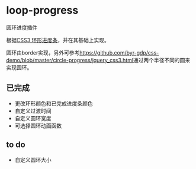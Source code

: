 # loop-progress
圆环进度插件

根据[CSS3 环形进度条](https://idiotwu.me/css3-progress-ring/)，并在其基础上实现。

圆环由border实现，另外可参考<https://github.com/byr-gdp/css-demo/blob/master/circle-progress/jquery_css3.html>通过两个半径不同的圆来实现圆环。

## 已完成

* 更改环形颜色和已完成进度条颜色
* 自定义过渡时间
* 自定义圆环宽度
* 可选择圆环动画函数

## to do

* 自定义圆环大小


